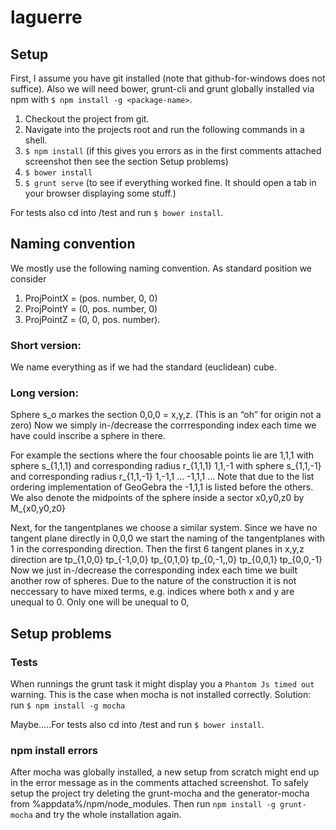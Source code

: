 # laguerre

## Setup
First, I assume you have git installed (note that github-for-windows does not suffice). Also we will need bower, grunt-cli and grunt globally installed via npm with `$ npm install -g <package-name>`.

1. Checkout the project from git. 
2. Navigate into the projects root and run the following commands in a shell.
  1. `$ npm install` (if this gives you errors as in the first comments attached screenshot then see the section Setup problems)
  2. `$ bower install`
  3. `$ grunt serve` (to see if everything worked fine. It should open a tab in your browser displaying some stuff.)
  
For tests also cd into /test and run `$ bower install`.


## Naming convention
We mostly use the following naming convention.
As standard position we consider 
1. ProjPointX = (pos. number, 0, 0)
2. ProjPointY = (0, pos. number, 0)
3. ProjPointZ = (0, 0, pos. number).


### Short version: 
We name everything as if we had the standard (euclidean) cube.


### Long version:
Sphere s_o markes the section 0,0,0 = x,y,z. (This is an “oh”  for origin not a zero)
Now we simply in-/decrease the corrresponding
index each time we have could inscribe a sphere in there.

For example the sections where the four choosable points lie are
1,1,1 with sphere s_{1,1,1} and corresponding radius r_{1,1,1}
1,1,-1 with sphere s_{1,1,-1} and corresponding radius r_{1,1,-1}
1,-1,1 ...
-1,1,1 ...
Note that due to the list ordering implementation of GeoGebra the -1,1,1 is listed before the others.
We also denote the midpoints of the sphere inside a sector x0,y0,z0 by
M_{x0,y0,z0}

Next, for the tangentplanes we choose a similar system.
Since we have no tangent plane directly in 0,0,0 we start the naming of the tangentplanes with 1 in the corresponding direction.
Then the first 6 tangent planes in x,y,z direction are
tp_{1,0,0}
tp_{-1,0,0}
tp_{0,1,0}
tp_{0,-1,,0}
tp_{0,0,1}
tp_{0,0,-1}
Now we just in-/decrease the corresponding index each time we built another row of spheres.
Due to the nature of the construction it is not neccessary to have mixed terms, e.g. indices where both x and y are unequal to 0. Only one will be unequal to 0,


## Setup problems
### Tests
When runnings the grunt <test> task it might display you a `Phantom Js timed out` warning. This is the case when mocha is not installed correctly.
Solution: run `$ npm install -g mocha`

Maybe.....For tests also cd into /test and run `$ bower install`.

### npm install errors
After mocha was globally installed, a new setup from scratch might end up in the error message as in the comments attached screenshot. To safely setup the project try deleting the grunt-mocha and the generator-mocha from %appdata%/npm/node_modules. Then run `npm install -g grunt-mocha` and try the whole installation again.

